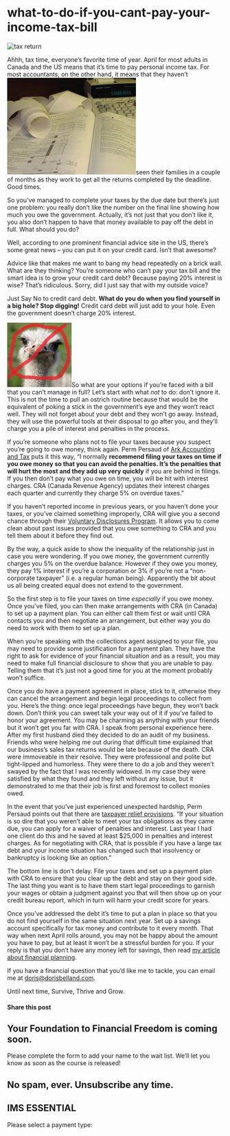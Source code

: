 # what-to-do-if-you-cant-pay-your-income-tax-bill
![tax return](https://yourfinanciallaunchpad.com/wp-content/uploads/elementor/thumbs/tax-return-qdc6crp5rpm0nhkoedao3cjvtinp6cfqlffsh68byg.jpg "tax return")

Ahhh, tax time, everyone’s favorite time of year. April for most adults in Canada and the US means that it’s time to pay personal income tax. For most accountants, on the other hand, it means that they haven’t ![tax return](attachments/tax-return-300x225.jpg)seen their families in a couple of months as they work to get all the returns completed by the deadline. Good times.

So you’ve managed to complete your taxes by the due date but there’s just one problem: you really don’t like the number on the final line showing how much you owe the government. Actually, it’s not just that you don’t like it, you also don’t happen to have that money available to pay off the debt in full. What should you do?

Well, according to one prominent financial advice site in the US, there’s some great news – you can put it on your credit card. Isn’t that awesome?

Advice like that makes me want to bang my head repeatedly on a brick wall. What are they thinking? You’re someone who can’t pay your tax bill and the smart idea is to grow your credit card debt? Because paying 20% interest is wise? That’s ridiculous. Sorry, did I just say that with my outside voice?

Just Say No to credit card debt. **What do you do when you find yourself in a big hole? Stop digging!** Credit card debt will just add to your hole. Even the government doesn’t charge 20% interest.

![No Ostriches](attachments/No-Ostriches-150x150.jpg)So what are your options if you’re faced with a bill that you can’t manage in full? Let’s start with what *not* to do: don’t ignore it. This is not the time to pull an ostrich routine because that would be the equivalent of poking a stick in the government’s eye and they won’t react well. They will not forget about your debt and they won’t go away. Instead, they will use the powerful tools at their disposal to go after you, and they’ll charge you a pile of interest and penalties in the process.

If you’re someone who plans not to file your taxes because you suspect you’re going to owe money, think again. Perm Persaud of [Ark Accounting and Tax](http://arkaccounting.com/) puts it this way, “I normally **recommend filing your taxes on time if you owe money so that you can avoid the penalties. It’s the penalties that will hurt the most and they add up very quickly** if you are behind in filings. If you then don’t pay what you owe on time, you will be hit with interest charges. CRA (Canada Revenue Agency) updates their interest charges each quarter and currently they charge 5% on overdue taxes.”

If you haven’t reported income in previous years, or you haven’t done your taxes, or you’ve claimed something improperly, CRA will give you a second chance through their [Voluntary Disclosures Program](http://www.cra-arc.gc.ca/voluntarydisclosures/). It allows you to come clean about past issues provided that you owe something to CRA and you tell them about it before they find out.

By the way, a quick aside to show the inequality of the relationship just in case you were wondering. If you owe money, the government currently charges you 5% on the overdue balance. However if they owe you money, they pay 1% interest if you’re a corporation or 3% if you’re not a “non-corporate taxpayer” (i.e. a regular human being). Apparently the bit about us all being created equal does not extend to the government.

So the first step is to file your taxes on time *especially* if you owe money. Once you’ve filed, you can then make arrangements with CRA (in Canada) to set up a payment plan. You can either call them first or wait until CRA contacts you and then negotiate an arrangement, but either way you do need to work with them to set up a plan.

When you’re speaking with the collections agent assigned to your file, you may need to provide some justification for a payment plan. They have the right to ask for evidence of your financial situation and as a result, you may need to make full financial disclosure to show that you are unable to pay. Telling them that it’s just not a good time for you at the moment probably won’t suffice.

Once you do have a payment agreement in place, stick to it, otherwise they can cancel the arrangement and begin legal proceedings to collect from you. Here’s the thing: once legal proceedings have begun, they won’t back down. Don’t think you can sweet talk your way out of it if you’ve failed to honor your agreement. You may be charming as anything with your friends but it won’t get you far with CRA. I speak from personal experience here. After my first husband died they decided to do an audit of my business. Friends who were helping me out during that difficult time explained that our business’s sales tax returns would be late because of the death. CRA were immoveable in their resolve. They were professional and polite but tight-lipped and humorless. They were there to do a job and they weren’t swayed by the fact that I was recently widowed. In my case they were satisfied by what they found and they left without any issue, but it demonstrated to me that their job is first and foremost to collect monies owed.

In the event that you’ve just experienced unexpected hardship, Perm Persaud points out that there are [taxpayer relief provisions](http://www.cra-arc.gc.ca/gncy/cmplntsdspts/txpyrrlf-eng.html). “If your situation is so dire that you weren’t able to meet your tax obligations as they came due, you can apply for a waiver of penalties and interest. Last year I had one client do this and he saved at least $25,000 in penalties and interest charges. As for negotiating with CRA, that is possible if you have a large tax debt and your income situation has changed such that insolvency or bankruptcy is looking like an option.”

The bottom line is don’t delay. File your taxes and set up a payment plan with CRA to ensure that you clear up the debt and stay on their good side. The last thing you want is to have them start legal proceedings to garnish your wages or obtain a judgment against you that will then show up on your credit bureau report, which in turn will harm your credit score for years.

Once you’ve addressed the debt it’s time to put a plan in place so that you do not find yourself in the same situation next year. Set up a savings account specifically for tax money and contribute to it every month. That way when next April rolls around, you may not be happy about the amount you have to pay, but at least it won’t be a stressful burden for you. If your reply is that you don’t have any money left for savings, then read [my article about financial planning](https://yflmainprod.wpengine.com/2014/06/forget-about-budgeting-and-do-this-instead/).

If you have a financial question that you’d like me to tackle, you can email me at doris@dorisbelland.com.

Until next time, Survive, Thrive and Grow.

#### Share this post

## Your Foundation to Financial Freedom is coming soon.

Please complete the form to add your name to the wait list. We’ll let you know as soon as the course is released!

## No spam, ever. Unsubscribe any time.

## IMS ESSENTIAL

Please select a payment type: